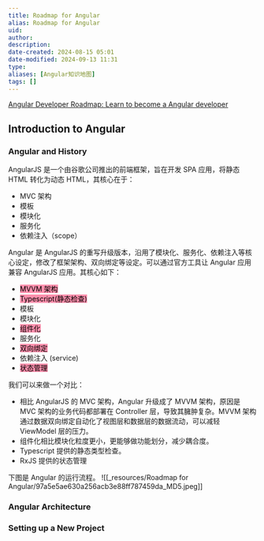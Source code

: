 ```yaml
---
title: Roadmap for Angular
alias: Roadmap for Angular
uid: 
author: 
description: 
date-created: 2024-08-15 05:01
date-modified: 2024-09-13 11:31
type: 
aliases: [Angular知识地图]
tags: []
---
```


[Angular Developer Roadmap: Learn to become a Angular developer](https://roadmap.sh/angular)

## Introduction to Angular

### Angular and History

AngularJS 是一个由谷歌公司推出的前端框架，旨在开发 SPA 应用，将静态 HTML 转化为动态 HTML，其核心在于：

- MVC 架构
- 模板
- 模块化
- 服务化
- 依赖注入（scope）

Angular 是 AngularJS 的重写升级版本，沿用了模块化、服务化、依赖注入等核心设定，修改了框架架构、双向绑定等设定。可以通过官方工具让 Angular 应用兼容 AngularJS 应用。其核心如下：

- <mark style="background: #FF5582A6;">MVVM 架构</mark>
- <mark style="background: #FF5582A6;">Typescript(静态检查)</mark>
- 模板
- 模块化
- <mark style="background: #FF5582A6;">组件化</mark>
- 服务化
- <mark style="background: #FF5582A6;">双向绑定</mark>
- 依赖注入 (service)
- <mark style="background: #FF5582A6;">状态管理</mark>

我们可以来做一个对比：

- 相比 AngularJS 的 MVC 架构，Angular 升级成了 MVVM 架构，原因是 MVC 架构的业务代码都部署在 Controller 层，导致其臃肿复杂。MVVM 架构通过数据双向绑定自动化了视图层和数据层的数据流动，可以减轻 ViewModel 层的压力。
- 组件化相比模块化粒度更小，更能够做功能划分，减少耦合度。
- Typescript 提供的静态类型检查。
- RxJS 提供的状态管理

下图是 Angular 的运行流程。
![[_resources/Roadmap for Angular/97a5e5ae630a256acb3e88ff787459da_MD5.jpeg]]

### Angular Architecture

### Setting up a New Project
